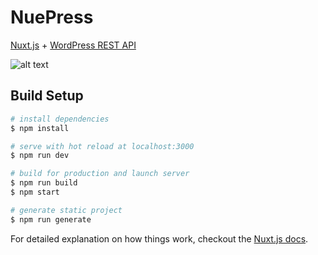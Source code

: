 # NuePress

[Nuxt.js](https://github.com/nuxt/nuxt.js) + [WordPress REST API](https://developer.wordpress.org/rest-api/)

![alt text](http://i.imgur.com/n5BJs6K.jpg "NuePress")

## Build Setup

``` bash
# install dependencies
$ npm install

# serve with hot reload at localhost:3000
$ npm run dev

# build for production and launch server
$ npm run build
$ npm start

# generate static project
$ npm run generate
```

For detailed explanation on how things work, checkout the [Nuxt.js docs](https://github.com/nuxt/nuxt.js).
